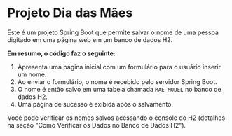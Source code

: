 # Projeto Dia das Mães

Este é um projeto Spring Boot que permite salvar o nome de uma pessoa digitado em uma página web em um banco de dados H2.

**Em resumo, o código faz o seguinte:**

1.  Apresenta uma página inicial com um formulário para o usuário inserir um nome.
2.  Ao enviar o formulário, o nome é recebido pelo servidor Spring Boot.
3.  O nome é então salvo em uma tabela chamada `MAE_MODEL` no banco de dados H2.
4.  Uma página de sucesso é exibida após o salvamento.

Você pode verificar os nomes salvos acessando o console do H2 (detalhes na seção "Como Verificar os Dados no Banco de Dados H2").

